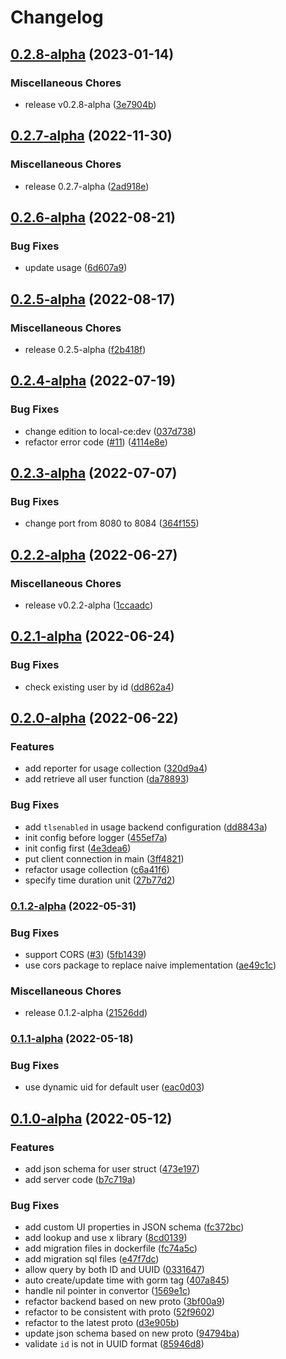 # Changelog

## [0.2.8-alpha](https://github.com/instill-ai/mgmt-backend/compare/v0.2.7-alpha...v0.2.8-alpha) (2023-01-14)


### Miscellaneous Chores

* release v0.2.8-alpha ([3e7904b](https://github.com/instill-ai/mgmt-backend/commit/3e7904bde9679c6c901b602adabfb47f05ba18a9))

## [0.2.7-alpha](https://github.com/instill-ai/mgmt-backend/compare/v0.2.6-alpha...v0.2.7-alpha) (2022-11-30)


### Miscellaneous Chores

* release 0.2.7-alpha ([2ad918e](https://github.com/instill-ai/mgmt-backend/commit/2ad918ef28b1e9e5817ac0e1da1d1b8690159713))

## [0.2.6-alpha](https://github.com/instill-ai/mgmt-backend/compare/v0.2.5-alpha...v0.2.6-alpha) (2022-08-21)


### Bug Fixes

* update usage ([6d607a9](https://github.com/instill-ai/mgmt-backend/commit/6d607a9bd3287744b1bf7ba480720fffe92893fc))

## [0.2.5-alpha](https://github.com/instill-ai/mgmt-backend/compare/v0.2.4-alpha...v0.2.5-alpha) (2022-08-17)


### Miscellaneous Chores

* release 0.2.5-alpha ([f2b418f](https://github.com/instill-ai/mgmt-backend/commit/f2b418f803a5125183bf982eb8409f5be52df714))

## [0.2.4-alpha](https://github.com/instill-ai/mgmt-backend/compare/v0.2.3-alpha...v0.2.4-alpha) (2022-07-19)


### Bug Fixes

* change edition to local-ce:dev ([037d738](https://github.com/instill-ai/mgmt-backend/commit/037d73816b7ceb0aec9dd34d684c7cb8e7ee6d81))
* refactor error code ([#11](https://github.com/instill-ai/mgmt-backend/issues/11)) ([4114e8e](https://github.com/instill-ai/mgmt-backend/commit/4114e8e5494723fdec9a39a87e47f08316fab307))

## [0.2.3-alpha](https://github.com/instill-ai/mgmt-backend/compare/v0.2.2-alpha...v0.2.3-alpha) (2022-07-07)


### Bug Fixes

* change port from 8080 to 8084 ([364f155](https://github.com/instill-ai/mgmt-backend/commit/364f15579a8b55f142fb50611474cdaee8ca5e91))

## [0.2.2-alpha](https://github.com/instill-ai/mgmt-backend/compare/v0.2.1-alpha...v0.2.2-alpha) (2022-06-27)


### Miscellaneous Chores

* release v0.2.2-alpha ([1ccaadc](https://github.com/instill-ai/mgmt-backend/commit/1ccaadc09a28db880f8987b479a0522cee0a9309))

## [0.2.1-alpha](https://github.com/instill-ai/mgmt-backend/compare/v0.2.0-alpha...v0.2.1-alpha) (2022-06-24)


### Bug Fixes

* check existing user by id ([dd862a4](https://github.com/instill-ai/mgmt-backend/commit/dd862a455d022cd225b2ff90d33cfd2902b5c5c4))

## [0.2.0-alpha](https://github.com/instill-ai/mgmt-backend/compare/v0.1.2-alpha...v0.2.0-alpha) (2022-06-22)


### Features

* add reporter for usage collection ([320d9a4](https://github.com/instill-ai/mgmt-backend/commit/320d9a430df114187a7df2989db115bf06a8fda7))
* add retrieve all user function ([da78893](https://github.com/instill-ai/mgmt-backend/commit/da78893ef71611aaac248a9bcdd640066a6b9b55))


### Bug Fixes

* add `tlsenabled` in usage backend configuration ([dd8843a](https://github.com/instill-ai/mgmt-backend/commit/dd8843a0851a83cd52614e03a304f301e96a9fec))
* init config before logger ([455ef7a](https://github.com/instill-ai/mgmt-backend/commit/455ef7ab89434894dd9d0dbbb72332d43002daad))
* init config first ([4e3dea6](https://github.com/instill-ai/mgmt-backend/commit/4e3dea677c70ff66ac4ef0a285897d3fa471d52f))
* put client connection in main ([3ff4821](https://github.com/instill-ai/mgmt-backend/commit/3ff48210398bd6cdd4cfa99ec3beb3dadfb93027))
* refactor usage collection ([c6a41f6](https://github.com/instill-ai/mgmt-backend/commit/c6a41f63b9470455f54ea13ac48960e02fb2f56b))
* specify time duration unit ([27b77d2](https://github.com/instill-ai/mgmt-backend/commit/27b77d2ffc72d64da6101c64643e02c3af696286))

### [0.1.2-alpha](https://github.com/instill-ai/mgmt-backend/compare/v0.1.1-alpha...v0.1.2-alpha) (2022-05-31)


### Bug Fixes

* support CORS ([#3](https://github.com/instill-ai/mgmt-backend/issues/3)) ([5fb1439](https://github.com/instill-ai/mgmt-backend/commit/5fb14390b7821e5b1c08cd489d9262b69be6c4ee))
* use cors package to replace naive implementation ([ae49c1c](https://github.com/instill-ai/mgmt-backend/commit/ae49c1c541a2fb08908c068c40b5a7bc17c3be8d))


### Miscellaneous Chores

* release 0.1.2-alpha ([21526dd](https://github.com/instill-ai/mgmt-backend/commit/21526dd454e5151912e61972b2f2da1c2c56c893))

### [0.1.1-alpha](https://github.com/instill-ai/mgmt-backend/compare/v0.1.0-alpha...v0.1.1-alpha) (2022-05-18)


### Bug Fixes

* use dynamic uid for default user ([eac0d03](https://github.com/instill-ai/mgmt-backend/commit/eac0d035657bff89462b691a01ae3f3d58e58871))

## [0.1.0-alpha](https://github.com/instill-ai/mgmt-backend/compare/v0.0.0-alpha...v0.1.0-alpha) (2022-05-12)


### Features

* add json schema for user struct ([473e197](https://github.com/instill-ai/mgmt-backend/commit/473e197d60f9dd7f2140f9d9cd9bdbcb65ae2aa5))
* add server code ([b7c719a](https://github.com/instill-ai/mgmt-backend/commit/b7c719a662883f94b41f7f399abec3131233f577))


### Bug Fixes

* add custom UI properties in JSON schema ([fc372bc](https://github.com/instill-ai/mgmt-backend/commit/fc372bcc229146111b2571dcd5b5564e6b3dc94f))
* add lookup and use x library ([8cd0139](https://github.com/instill-ai/mgmt-backend/commit/8cd0139d9a2e1f5bb8a7dd1ef441ce660b74387f))
* add migration files in dockerfile ([fc74a5c](https://github.com/instill-ai/mgmt-backend/commit/fc74a5cb0bd08120031f2977349ad94f9e519859))
* add migration sql files ([e47f7dc](https://github.com/instill-ai/mgmt-backend/commit/e47f7dc0b79d81e636ede83fa355d1a6ac7a1a60))
* allow query by both ID and UUID ([0331647](https://github.com/instill-ai/mgmt-backend/commit/03316471fe541b0e0539684f553400190377dd7e))
* auto create/update time with gorm tag ([407a845](https://github.com/instill-ai/mgmt-backend/commit/407a84572eea3b0b41e033e370f582194697d063))
* handle nil pointer in convertor ([1569e1c](https://github.com/instill-ai/mgmt-backend/commit/1569e1ca5a2c8190acda88f4a38981576fc30c33))
* refactor backend based on new proto ([3bf00a9](https://github.com/instill-ai/mgmt-backend/commit/3bf00a99abc2e8b16460ff8577acd3d745c5499d))
* refactor to be consistent with proto ([52f9602](https://github.com/instill-ai/mgmt-backend/commit/52f96029b441752cae0c936849316d83505220a4))
* refactor to the latest proto ([d3e905b](https://github.com/instill-ai/mgmt-backend/commit/d3e905bde547fa21c5f4efad7b27cd171b1331ba))
* update json schema based on new proto ([94794ba](https://github.com/instill-ai/mgmt-backend/commit/94794ba58c3da87d013b6c0f82eb3d353a78601d))
* validate `id` is not in UUID format ([85946d8](https://github.com/instill-ai/mgmt-backend/commit/85946d846f5ab8fe61cf3622407926c03b9e7b76))
